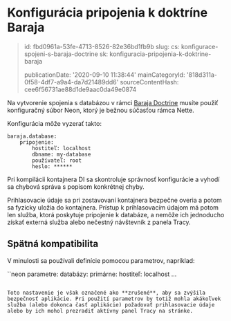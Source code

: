 Konfigurácia pripojenia k doktríne Baraja
=========================================

> id: fbd0961a-53fe-4713-8526-82e36bd1fb9b
> slug:
> 	cs: konfigurace-spojeni-s-baraja-doctrine
> 	sk: konfiguracia-pripojenia-k-doktrine-baraja
> 
> publicationDate: '2020-09-10 11:38:44'
> mainCategoryId: '818d311a-0f58-4df7-a9a4-da7d21489dd6'
> sourceContentHash: cee6f56731ae88d1de9aac0da49e0874

Na vytvorenie spojenia s databázou v rámci [Baraja Doctrine](https://github.com/baraja-core/doctrine) musíte použiť konfiguračný súbor Neon, ktorý je bežnou súčasťou rámca Nette.

Konfigurácia môže vyzerať takto:

```neon
baraja.database:
    pripojenie:
        hostiteľ: localhost
        dbname: my-database
        používateľ: root
        heslo: ******
```

Pri kompilácii kontajnera DI sa skontroluje správnosť konfigurácie a vyhodí sa chybová správa s popisom konkrétnej chyby.

Prihlasovacie údaje sa pri zostavovaní kontajnera bezpečne overia a potom sa fyzicky uložia do kontajnera. Prístup k prihlasovacím údajom má potom len služba, ktorá poskytuje pripojenie k databáze, a nemôže ich jednoducho získať externá služba alebo nečestný návštevník z panela Tracy.

Spätná kompatibilita
----------

V minulosti sa používali definície pomocou parametrov, napríklad:

``neon
parametre:
    databázy:
        primárne:
            hostiteľ: localhost
            ...
```

Toto nastavenie je však označené ako **zrušené**, aby sa zvýšila bezpečnosť aplikácie. Pri použití parametrov by totiž mohla akákoľvek služba (alebo dokonca časť aplikácie) požadovať prihlasovacie údaje alebo by ich mohol prezradiť aktívny panel Tracy na stránke.
